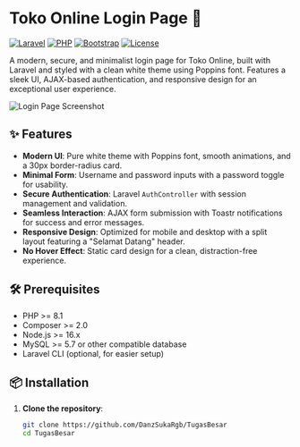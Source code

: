 # Toko Online Login Page 🚀

[![Laravel](https://img.shields.io/badge/Laravel-11.x-red)](https://laravel.com)
[![PHP](https://img.shields.io/badge/PHP-8.1+-blue)](https://php.net)
[![Bootstrap](https://img.shields.io/badge/Bootstrap-5.3-purple)](https://getbootstrap.com)
[![License](https://img.shields.io/badge/License-MIT-green)](LICENSE)

A modern, secure, and minimalist login page for Toko Online, built with Laravel and styled with a clean white theme using Poppins font. Features a sleek UI, AJAX-based authentication, and responsive design for an exceptional user experience.

![Login Page Screenshot](https://via.placeholder.com/1200x600.png?text=Login+Page+Screenshot)

## ✨ Features

- **Modern UI**: Pure white theme with Poppins font, smooth animations, and a 30px border-radius card.
- **Minimal Form**: Username and password inputs with a password toggle for usability.
- **Secure Authentication**: Laravel `AuthController` with session management and validation.
- **Seamless Interaction**: AJAX form submission with Toastr notifications for success and error messages.
- **Responsive Design**: Optimized for mobile and desktop with a split layout featuring a "Selamat Datang" header.
- **No Hover Effect**: Static card design for a clean, distraction-free experience.

## 🛠️ Prerequisites

- PHP >= 8.1
- Composer >= 2.0
- Node.js >= 16.x
- MySQL >= 5.7 or other compatible database
- Laravel CLI (optional, for easier setup)

## 📦 Installation

1. **Clone the repository**:
   ```bash
   git clone https://github.com/DanzSukaRgb/TugasBesar
   cd TugasBesar
